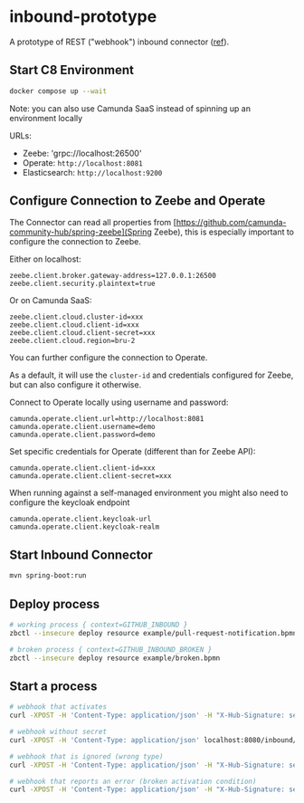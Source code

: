 # inbound-prototype

A prototype of REST ("webhook") inbound connector ([ref](https://github.com/camunda/product-hub/issues/174)).


## Start C8 Environment

```bash
docker compose up --wait
```

Note: you can also use Camunda SaaS instead of spinning up an environment locally

URLs:

- Zeebe: 'grpc://localhost:26500'
- Operate: `http://localhost:8081`
- Elasticsearch: `http://localhost:9200`

## Configure Connection to Zeebe and Operate

The Connector can read all properties from [https://github.com/camunda-community-hub/spring-zeebe](Spring Zeebe), this is especially important to configure the connection to Zeebe.

Either on localhost:

```properties
zeebe.client.broker.gateway-address=127.0.0.1:26500
zeebe.client.security.plaintext=true
```

Or on Camunda SaaS:

```properties
zeebe.client.cloud.cluster-id=xxx
zeebe.client.cloud.client-id=xxx
zeebe.client.cloud.client-secret=xxx
zeebe.client.cloud.region=bru-2
```

You can further configure the connection to Operate. 

As a default, it will use the `cluster-id` and credentials configured for Zeebe, but can also configure it otherwise.

Connect to Operate locally using username and password:

```properties
camunda.operate.client.url=http://localhost:8081
camunda.operate.client.username=demo
camunda.operate.client.password=demo
```

Set specific credentials for Operate (different than for Zeebe API):

```properties
camunda.operate.client.client-id=xxx
camunda.operate.client.client-secret=xxx
```

When running against a self-managed environment you might also need to configure the keycloak endpoint

```properties
camunda.operate.client.keycloak-url
camunda.operate.client.keycloak-realm
```

## Start Inbound Connector

```bash
mvn spring-boot:run
```

## Deploy process

```bash
# working process { context=GITHUB_INBOUND }
zbctl --insecure deploy resource example/pull-request-notification.bpmn

# broken process { context=GITHUB_INBOUND_BROKEN }
zbctl --insecure deploy resource example/broken.bpmn
```

## Start a process


```bash
# webhook that activates
curl -XPOST -H 'Content-Type: application/json' -H "X-Hub-Signature: secrets.GITHUB_INBOUND_SECRET" localhost:8080/inbound/GITHUB_INBOUND  --data @example/webhook-payload-activates.json

# webhook without secret
curl -XPOST -H 'Content-Type: application/json' localhost:8080/inbound/GITHUB_INBOUND  --data @example/webhook-payload-activates.json

# webhook that is ignored (wrong type)
curl -XPOST -H 'Content-Type: application/json' -H "X-Hub-Signature: secrets.GITHUB_INBOUND_SECRET" localhost:8080/inbound/GITHUB_INBOUND  --data @example/webhook-payload-ignored.json

# webhook that reports an error (broken activation condition)
curl -XPOST -H 'Content-Type: application/json' -H "X-Hub-Signature: secrets.GITHUB_INBOUND_SECRET" localhost:8080/inbound/GITHUB_INBOUND_BROKEN  --data @example/webhook-payload-ignored.json
```
